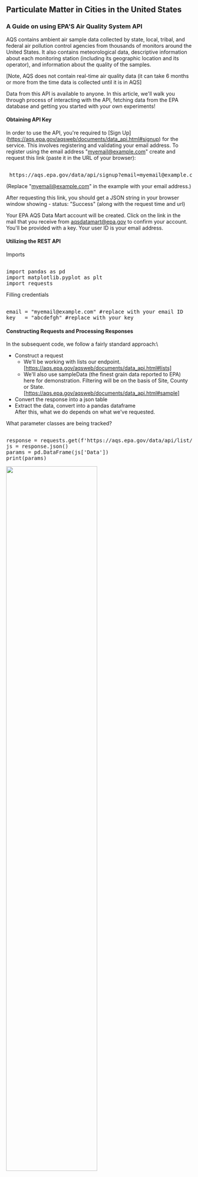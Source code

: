 ## Particulate Matter in Cities in the United States
### A Guide on using EPA'S Air Quality System API

AQS contains ambient air sample data collected by state, local, tribal, and federal air pollution control agencies from thousands of monitors around the United States. It also contains meteorological data, descriptive information about each monitoring station (including its geographic location and its operator), and information about the quality of the samples.

[Note, AQS does not contain real-time air quality data (it can take 6 months or more from the time data is collected until it is in AQS]

Data from this API is available to anyone. In this article, we'll walk you through process of interacting with the API, fetching data from the EPA database and getting you started with your own experiments!

#### Obtaining API Key
In order to use the API, you're required to [Sign Up] (https://aqs.epa.gov/aqsweb/documents/data_api.html#signup) for the service. This involves registering and validating your email address. To register using the email address "myemail@example.com" create and request this link (paste it in the URL of your browser):
<pre></code>
 https://aqs.epa.gov/data/api/signup?email=myemail@example.com 
</code></pre>
(Replace "myemail@example.com" in the example with your email address.)

After requesting this link, you should get a JSON string in your browser window showing - status: "Success" (along with the request time and url)

Your EPA AQS Data Mart account will be created. Click on the link in the mail that you receive from aqsdatamart@epa.gov to confirm your account. You'll be provided with a key. Your user ID is your email address.

#### Utilizing the REST API

Imports
<pre></code>
import pandas as pd
import matplotlib.pyplot as plt
import requests
</code></pre>

Filling credentials
<pre></code>
email = "myemail@example.com" #replace with your email ID
key   = "abcdefgh" #replace with your key
</code></pre>

#### Constructing Requests and Processing Responses

In the subsequent code, we follow a fairly standard approach:\
* Construct a request
    * We'll be working with lists our endpoint. [https://aqs.epa.gov/aqsweb/documents/data_api.html#lists]
    * We'll also use sampleData (the finest grain data reported to EPA) here for demonstration. Filtering will be on the basis of Site, County or State. [https://aqs.epa.gov/aqsweb/documents/data_api.html#sample]
* Convert the response into a json table
* Extract the data, convert into a pandas dataframe\
After this, what we do depends on what we've requested.

What parameter classes are being tracked?

<pre></code>
response = requests.get(f'https://aqs.epa.gov/data/api/list/classes?email={email}&key={key}')
js = response.json()
params = pd.DataFrame(js['Data'])
print(params)
</code></pre>

<img src="data/epa1.png" class="center" width=70%><br>

Paramters in a Class (we consider AQI Pollutants):

<pre></code>
response = requests.get(f'https://aqs.epa.gov/data/api/list/parametersByClass?email={email}&key={key}&pc=MET')
js = response.json()
aqi = pd.DataFrame(js['Data'])
print(aqi)
</code></pre>

<img src="data/epa2.png" class="center" width=70%><br>

Get a list of states so that we can use the State ID
<pre></code>
response = requests.get(f'https://aqs.epa.gov/data/api/list/states?email={email}&key={key}')
js = response.json()
states = pd.DataFrame(js['Data'])
print(states)
</code></pre>

<img src="data/epa3.png" class="center" width=70%><br>

Get counties for a State (California, in this case):
<pre></code>
response = requests.get(f'https://aqs.epa.gov/data/api/list/countiesByState?email={email}&key={key}&state=06')
js = response.json()
counties = pd.DataFrame(js['Data'])
print(counties)
</code></pre>

<img src="data/epa4.png" class="center" width=70%><br>

According to Google, Bakersfield, CA is the most polluted city in the US. It's located in Kern County, so now we have:

State code:06, County code: 029

Let's see what monitoring stations we have for Kern county!

<pre></code>
response = requests.get(f'https://aqs.epa.gov/data/api/list/sitesByCounty?email={email}&key={key}&state=06&county=029')
js = response.json()
sites = pd.DataFrame(js['Data'])
print(sites)
</code></pre>

<img src="data/epa5.png" class="center" width=70%><br>

Now lets get some data for one site in 2018

<pre></code>
response = requests.get(f'https://aqs.epa.gov/data/api/sampleData/bySite?email={email}&key={key}&param=42101&bdate=20180101&edate=20181231&state=06&county=029&site=2012')
js = response.json()
data = pd.DataFrame(js['Data'])
print(data)
</code></pre>

<img src="data/epa6.png" class="center" width=70%><br>
<pre></code>
print(data.columns)
</code></pre>
<img src="data/epa7.png" class="center" width=70%><br>

Plotting Data
<pre></code>
d_sorted = data.sort_values(['date_gmt', 'time_gmt'])
d_sorted.plot(x='date_gmt', y='sample_measurement')
</code></pre>
<img src="data/epa8.png" class="center" width=70%><br>

It's not necessary that all codes have correspoding sites. As an example, if we print sites for Penobscot County in Maine (Bangor in Penibscot is one of the least polluted states):
<pre></code>
response = requests.get(f'https://aqs.epa.gov/data/api/list/sitesByCounty?email={email}&key={key}&state=23&county=019')
js = response.json()
sites = pd.DataFrame(js['Data'])
pd.set_option('display.max_rows', None)
print(sites)
</code></pre>
<img src="data/epa9.png" class="center" width=70%><br>

Similarly, not all values returned have valid data -- or any data! As an example, let's get some data for one site in 2018
(Specified Params: Pollutant Code, Beginned Date, End Date, State, County and Site):
<pre></code>
response = requests.get(f'https://aqs.epa.gov/data/api/sampleData/bySite?email={email}&key={key}&param=42101&bdate=20180101&edate=20181231&state=23&county=019&site=4005')
js = response.json()
data = pd.DataFrame(js['Data'])
print(data.shape)
</code></pre>
The above query returns shape of the data as (0,0), indicating absence of data for our specific query.

One basic way of figuring out which sites (in this case) have data is by using the following loop:
<pre></code>
for i in sites['code']:
    response = requests.get(f'https://aqs.epa.gov/data/api/sampleData/bySite?email={email}&key={key}&param=42101&bdate=20180101&edate=20181231&state=23&county=019&site={i}')
    js = response.json()
    data = pd.DataFrame(js['Data'])
    print(response, i, data.shape)
</code></pre>
<img src="data/epa10.png" class="center" width=70%><br>
Here, the values in the parentheses correspond to the shape of the data.\
Let's try another site! 
South Burlington (Chittenden County in Vermont) (State Code:50, County Code:007):
<pre></code>
for i in sites['code']:
    response = requests.get(f'https://aqs.epa.gov/data/api/sampleData/bySite?email={email}&key={key}&param=42101&bdate=20200101&edate=20201231&state=50&county=007&site={i}')
    js = response.json()
    data = pd.DataFrame(js['Data'])
    print(response, i, data.shape)
</code></pre>
<img src="data/epa11.png" class="center" width=70%><br>
Success! Sites 0007 and 0014 have data! Now let's get some data for one site in 2018
<pre></code>
response = requests.get(f'https://aqs.epa.gov/data/api/sampleData/bySite?email={email}&key={key}&param=42101&bdate=20180101&edate=20181231&state=50&county=007&site=0014')
js = response.json()
data_vt = pd.DataFrame(js['Data'])
dvt_sorted = data_vt.sort_values(['date_gmt', 'time_gmt'])
print(data_vt.shape)
</code></pre>

Comparing CO2 differences between the most and least polluted cities in the USA

<pre></code>
d_sorted['date_local'] = pd.to_datetime(d_sorted['date_local']) #Bakersfield
dvt_sorted['date_local'] = pd.to_datetime(dvt_sorted['date_local']) #South Burlington
</code></pre>
<pre></code>
fig, ax = plt.subplots(1, 2, figsize=(16,8), sharey=True)
fig.suptitle('Carbon Monoxide difference between the most and least polluted cities in the USA')
ax[0].plot(d_sorted['date_local'], d_sorted['sample_measurement'])
ax[0].set(title = 'Bakersfield, CA', xlabel = '2018', ylabel = 'CO')

ax[1].plot(dvt_sorted['date_local'], dvt_sorted['sample_measurement'])
ax[1].set(title = 'South Burlington, VT', xlabel = '2018', ylabel = 'CO')
plt.show()
</code></pre>

<img src="data/epa12.png" class="center" width=90%><br>
Now that the overall structure is in place, we can do the same thing for the other pollutants or for parameters from any other class!
